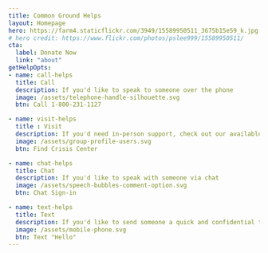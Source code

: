 ```yaml
---
title: Common Ground Helps
layout: Homepage
hero: https://farm4.staticflickr.com/3949/15589950511_3675b15e59_k.jpg
# hero credit: https://www.flickr.com/photos/pslee999/15589950511/
cta:
  label: Donate Now
  link: "about"
getHelpOpts:
- name: call-helps
  title: Call
  description: If you'd like to speak to someone over the phone
  image: /assets/telephone-handle-silhouette.svg
  btn: Call 1-800-231-1127

- name: visit-helps
  title : Visit
  description: If you'd need in-person support, check out our available centers
  image: /assets/group-profile-users.svg
  btn: Find Crisis Center

- name: chat-helps
  title: Chat
  description: If you'd like to speak with someone via chat
  image: /assets/speech-bubbles-comment-option.svg
  btn: Chat Sign-in

- name: text-helps
  title: Text
  description: If you'd like to send someone a quick and confidential text
  image: /assets/mobile-phone.svg
  btn: Text "Hello"
---
```

